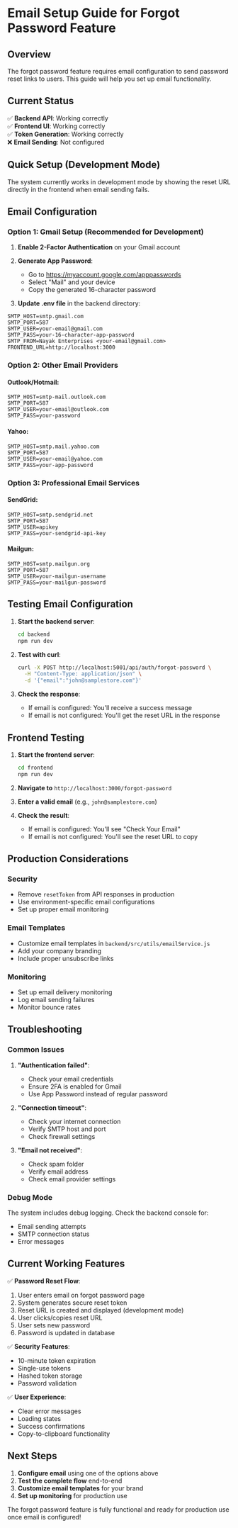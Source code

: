 # Email Setup Guide for Forgot Password Feature

## Overview
The forgot password feature requires email configuration to send password reset links to users. This guide will help you set up email functionality.

## Current Status
✅ **Backend API**: Working correctly  
✅ **Frontend UI**: Working correctly  
✅ **Token Generation**: Working correctly  
❌ **Email Sending**: Not configured  

## Quick Setup (Development Mode)
The system currently works in development mode by showing the reset URL directly in the frontend when email sending fails.

## Email Configuration

### Option 1: Gmail Setup (Recommended for Development)

1. **Enable 2-Factor Authentication** on your Gmail account
2. **Generate App Password**:
   - Go to https://myaccount.google.com/apppasswords
   - Select "Mail" and your device
   - Copy the generated 16-character password

3. **Update .env file** in the backend directory:
```env
SMTP_HOST=smtp.gmail.com
SMTP_PORT=587
SMTP_USER=your-email@gmail.com
SMTP_PASS=your-16-character-app-password
SMTP_FROM=Nayak Enterprises <your-email@gmail.com>
FRONTEND_URL=http://localhost:3000
```

### Option 2: Other Email Providers

#### Outlook/Hotmail:
```env
SMTP_HOST=smtp-mail.outlook.com
SMTP_PORT=587
SMTP_USER=your-email@outlook.com
SMTP_PASS=your-password
```

#### Yahoo:
```env
SMTP_HOST=smtp.mail.yahoo.com
SMTP_PORT=587
SMTP_USER=your-email@yahoo.com
SMTP_PASS=your-app-password
```

### Option 3: Professional Email Services

#### SendGrid:
```env
SMTP_HOST=smtp.sendgrid.net
SMTP_PORT=587
SMTP_USER=apikey
SMTP_PASS=your-sendgrid-api-key
```

#### Mailgun:
```env
SMTP_HOST=smtp.mailgun.org
SMTP_PORT=587
SMTP_USER=your-mailgun-username
SMTP_PASS=your-mailgun-password
```

## Testing Email Configuration

1. **Start the backend server**:
   ```bash
   cd backend
   npm run dev
   ```

2. **Test with curl**:
   ```bash
   curl -X POST http://localhost:5001/api/auth/forgot-password \
     -H "Content-Type: application/json" \
     -d '{"email":"john@samplestore.com"}'
   ```

3. **Check the response**:
   - If email is configured: You'll receive a success message
   - If email is not configured: You'll get the reset URL in the response

## Frontend Testing

1. **Start the frontend server**:
   ```bash
   cd frontend
   npm run dev
   ```

2. **Navigate to** `http://localhost:3000/forgot-password`

3. **Enter a valid email** (e.g., `john@samplestore.com`)

4. **Check the result**:
   - If email is configured: You'll see "Check Your Email"
   - If email is not configured: You'll see the reset URL to copy

## Production Considerations

### Security
- Remove `resetToken` from API responses in production
- Use environment-specific email configurations
- Set up proper email monitoring

### Email Templates
- Customize email templates in `backend/src/utils/emailService.js`
- Add your company branding
- Include proper unsubscribe links

### Monitoring
- Set up email delivery monitoring
- Log email sending failures
- Monitor bounce rates

## Troubleshooting

### Common Issues

1. **"Authentication failed"**:
   - Check your email credentials
   - Ensure 2FA is enabled for Gmail
   - Use App Password instead of regular password

2. **"Connection timeout"**:
   - Check your internet connection
   - Verify SMTP host and port
   - Check firewall settings

3. **"Email not received"**:
   - Check spam folder
   - Verify email address
   - Check email provider settings

### Debug Mode
The system includes debug logging. Check the backend console for:
- Email sending attempts
- SMTP connection status
- Error messages

## Current Working Features

✅ **Password Reset Flow**:
1. User enters email on forgot password page
2. System generates secure reset token
3. Reset URL is created and displayed (development mode)
4. User clicks/copies reset URL
5. User sets new password
6. Password is updated in database

✅ **Security Features**:
- 10-minute token expiration
- Single-use tokens
- Hashed token storage
- Password validation

✅ **User Experience**:
- Clear error messages
- Loading states
- Success confirmations
- Copy-to-clipboard functionality

## Next Steps

1. **Configure email** using one of the options above
2. **Test the complete flow** end-to-end
3. **Customize email templates** for your brand
4. **Set up monitoring** for production use

The forgot password feature is fully functional and ready for production use once email is configured!
